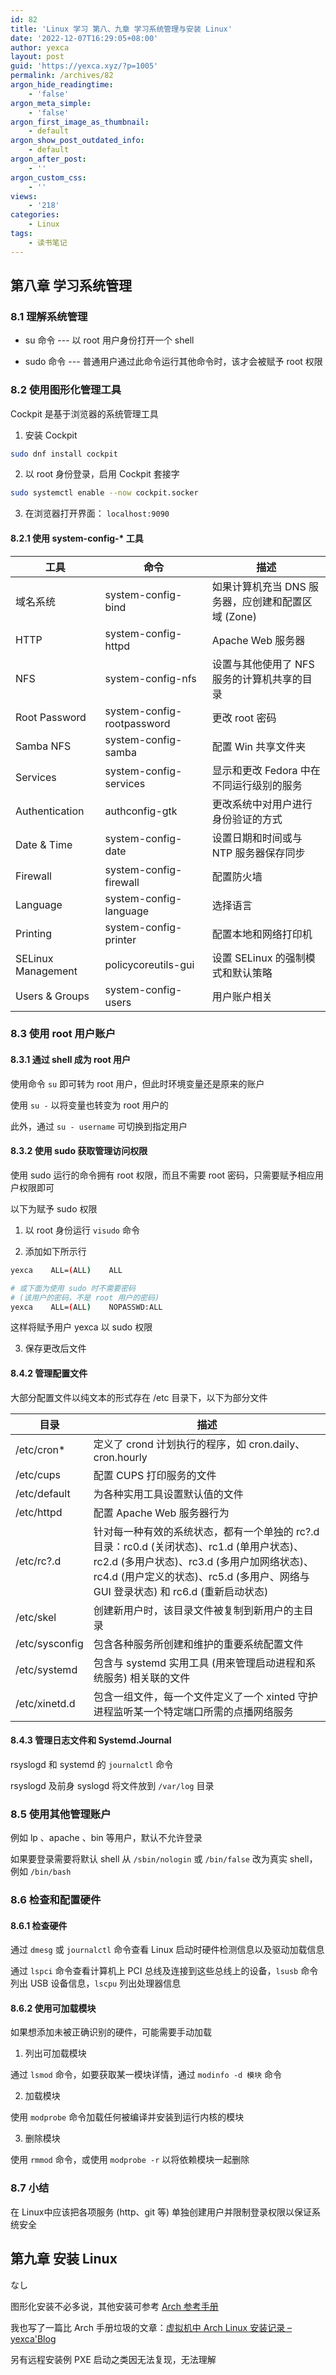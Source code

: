 ```yaml
---
id: 82
title: 'Linux 学习 第八、九章 学习系统管理与安装 Linux'
date: '2022-12-07T16:29:05+08:00'
author: yexca
layout: post
guid: 'https://yexca.xyz/?p=1005'
permalink: /archives/82
argon_hide_readingtime:
    - 'false'
argon_meta_simple:
    - 'false'
argon_first_image_as_thumbnail:
    - default
argon_show_post_outdated_info:
    - default
argon_after_post:
    - ''
argon_custom_css:
    - ''
views:
    - '218'
categories:
    - Linux
tags:
    - 读书笔记
---
```


## 第八章 学习系统管理

### 8.1 理解系统管理

* su 命令 --- 以 root 用户身份打开一个 shell

* sudo 命令 --- 普通用户通过此命令运行其他命令时，该才会被赋予 root 权限

### 8.2 使用图形化管理工具

Cockpit 是基于浏览器的系统管理工具

1. 安装 Cockpit

```bash
sudo dnf install cockpit
```

2. 以 root 身份登录，启用 Cockpit 套接字

```bash
sudo systemctl enable --now cockpit.socker
```

3. 在浏览器打开界面： `localhost:9090`

#### 8.2.1 使用 system-config-* 工具

| 工具               | 命令                       | 描述                                               |
| ------------------ | -------------------------- | -------------------------------------------------- |
| 域名系统           | system-config-bind         | 如果计算机充当 DNS 服务器，应创建和配置区域 (Zone) |
| HTTP               | system-config-httpd        | Apache Web 服务器                                  |
| NFS                | system-config-nfs          | 设置与其他使用了 NFS 服务的计算机共享的目录        |
| Root Password      | system-config-rootpassword | 更改 root 密码                                     |
| Samba NFS          | system-config-samba        | 配置 Win 共享文件夹                                |
| Services           | system-config-services     | 显示和更改 Fedora 中在不同运行级别的服务           |
| Authentication     | authconfig-gtk             | 更改系统中对用户进行身份验证的方式                 |
| Date & Time        | system-config-date         | 设置日期和时间或与 NTP 服务器保存同步              |
| Firewall           | system-config-firewall     | 配置防火墙                                         |
| Language           | system-config-language     | 选择语言                                           |
| Printing           | system-config-printer      | 配置本地和网络打印机                               |
| SELinux Management | policycoreutils-gui        | 设置 SELinux 的强制模式和默认策略                  |
| Users & Groups     | system-config-users        | 用户账户相关                                       |

### 8.3 使用 root 用户账户

#### 8.3.1 通过 shell 成为 root 用户

使用命令 `su` 即可转为 root 用户，但此时环境变量还是原来的账户

使用 `su -` 以将变量也转变为 root 用户的

此外，通过 `su - username` 可切换到指定用户

#### 8.3.2 使用 sudo 获取管理访问权限

使用 sudo 运行的命令拥有 root 权限，而且不需要 root 密码，只需要赋予相应用户权限即可

以下为赋予 sudo 权限

1. 以 root 身份运行 `visudo` 命令

2. 添加如下所示行

```bash
yexca    ALL=(ALL)    ALL

# 或下面为使用 sudo 时不需要密码
# (该用户的密码，不是 root 用户的密码)
yexca    ALL=(ALL)    NOPASSWD:ALL
```

这样将赋予用户 yexca 以 sudo 权限

3. 保存更改后文件

#### 8.4.2 管理配置文件

大部分配置文件以纯文本的形式存在 /etc 目录下，以下为部分文件

| 目录           | 描述                                                         |
| -------------- | ------------------------------------------------------------ |
| /etc/cron*     | 定义了 crond 计划执行的程序，如 cron.daily、cron.hourly      |
| /etc/cups      | 配置 CUPS 打印服务的文件                                     |
| /etc/default   | 为各种实用工具设置默认值的文件                               |
| /etc/httpd     | 配置 Apache Web 服务器行为                                   |
| /etc/rc?.d     | 针对每一种有效的系统状态，都有一个单独的 rc?.d 目录：rc0.d (关闭状态)、rc1.d (单用户状态)、rc2.d (多用户状态)、rc3.d (多用户加网络状态)、rc4.d (用户定义的状态)、rc5.d (多用户、网络与 GUI 登录状态) 和 rc6.d (重新启动状态) |
| /etc/skel      | 创建新用户时，该目录文件被复制到新用户的主目录               |
| /etc/sysconfig | 包含各种服务所创建和维护的重要系统配置文件                   |
| /etc/systemd   | 包含与 systemd 实用工具 (用来管理启动进程和系统服务) 相关联的文件 |
| /etc/xinetd.d  | 包含一组文件，每一个文件定义了一个 xinted 守护进程监听某一个特定端口所需的点播网络服务 |

#### 8.4.3 管理日志文件和 Systemd.Journal

rsyslogd 和 systemd 的 `journalctl` 命令

rsyslogd 及前身 syslogd 将文件放到 `/var/log` 目录

### 8.5 使用其他管理账户

例如 lp 、apache 、bin 等用户，默认不允许登录

如果要登录需要将默认 shell 从 `/sbin/nologin` 或 `/bin/false` 改为真实 shell，例如 `/bin/bash`

### 8.6 检查和配置硬件

#### 8.6.1 检查硬件

通过 `dmesg` 或 `journalctl` 命令查看 Linux 启动时硬件检测信息以及驱动加载信息

通过 `lspci` 命令查看计算机上 PCI 总线及连接到这些总线上的设备，`lsusb` 命令列出 USB 设备信息，`lscpu` 列出处理器信息

#### 8.6.2 使用可加载模块

如果想添加未被正确识别的硬件，可能需要手动加载

1. 列出可加载模块

通过 `lsmod` 命令，如要获取某一模块详情，通过 `modinfo -d 模块` 命令

2. 加载模块

使用 `modprobe` 命令加载任何被编译并安装到运行内核的模块

3. 删除模块

使用 `rmmod` 命令，或使用 `modprobe -r` 以将依赖模块一起删除

### 8.7 小结

在 Linux中应该把各项服务 (http、git 等) 单独创建用户并限制登录权限以保证系统安全

## 第九章 安装 Linux

なし

图形化安装不必多说，其他安装可参考 [Arch 参考手册](https://wiki.archlinux.org/title/Installation_guide_(%E7%AE%80%E4%BD%93%E4%B8%AD%E6%96%87))

我也写了一篇比 Arch 手册垃圾的文章：[虚拟机中 Arch Linux 安装记录 – yexca'Blog](http://blog.yexca.net/archives/76)

另有远程安装例 PXE 启动之类因无法复现，无法理解